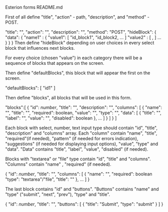 Esterion forms README.md

First of all define "title", "action" - path, "description",  and "method" - POST.


  "title": "",
  "action": "",
  "description": "",
  "method": "POST",
  "hideBlock": {
  "data": {
    "name1" : {
        "value1": [ "id_block1", "id_block2, ... ]
        "value2" : [ , ]
        ...
    }
  }
}
Then define "hideBlock" depending on user choices in every select block that influences next blocks.



For every choice (chosen "value") in each category there will be a sequence of blocks that appears on the screen.


Then define "defaultBlocks", this block that will appear the first on the screen.

"defaultBlocks": [
          "id1"
        ]

Then define "blocks", all blocks that will be used in this form.


 "blocks":[
        {
            "id": *number*,
            "title": "",
            "description": "",
            "columns": [
              {
                "name": "",
                "title": "",
                "required": boolean,
                "value": "",
                "type": "",
                "data": [
                  {
                    "title": "",
                    "label": "",
                    "value": "",
                    "disabled": boolean
                  }, 
                  ...
                ]
            }
        ]
    }
]

Each block with select, number, text input type should contain "id", "title", "description" and "columns" array. Each "column" contain "name", "title", "required"(if needed), "pattern" (if needed for errors indication), "suggestions" (if needed for displaying input options), "value", "type" and "data". "Data" contains "title", "label", "value", "disabled" (if needed).

Blocks with "textarea" or "file" type contain "id", "title" and "columns". "Columns" contain "name" , "required" (if needed).

{
                "id": *number*,
                "title": "",
                "columns": [
                  {
                    "name": "",
                    "required": boolean
                    "type": "textarea"/"file",
                    "title": ""
                  },
                    ...
                ]
                }

The last block contains "id" and "buttons". "Buttons" contains "name" and "type" ("submit", "next", "prev"), "type" and "title".

{
                "id": *number*,
                "title": "",
                "buttons": [
                      {
                        "title": "Submit",
                        "type": "submit"
                      }
                ]
              }
